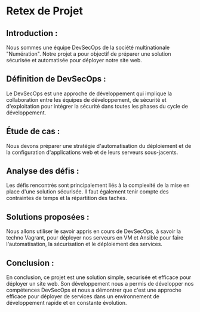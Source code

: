 # Retex de Projet

## Introduction :

Nous sommes une équipe DevSecOps de la société multinationale "Numération".
Notre projet a pour objectif de préparer une solution sécurisée et automatisée pour déployer notre site web.

## Définition de DevSecOps :

Le DevSecOps est une approche de développement qui implique la collaboration entre les équipes de développement, de sécurité et d'exploitation pour intégrer la sécurité dans toutes les phases du cycle de développement.

## Étude de cas :

Nous devons préparer une stratégie d'automatisation du déploiement et de la configuration d'applications web et de leurs serveurs sous-jacents.

## Analyse des défis :

Les défis rencontrés sont principalement liés à la complexité de la mise en place d'une solution sécurisée. Il faut également tenir compte des contraintes de temps et la répartition des taches.

## Solutions proposées :

Nous allons utiliser le savoir appris en cours de DevSecOps, à savoir la techno Vagrant, pour déployer nos serveurs en VM et Ansible pour faire l'automatisation, la sécurisation et le déploiement des services.

## Conclusion :

En conclusion, ce projet est une solution simple, securisée et efficace pour déployer un site web.
Son développement nous a permis de développer nos compétences DevSecOps et nous a démontrer que c'est une approche efficace pour déployer de services dans un environnement de développement rapide et en constante évolution. 
